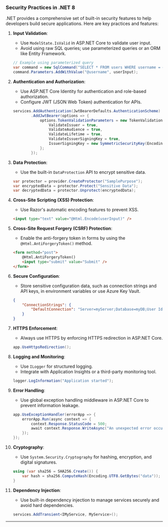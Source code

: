 ### Security Practices in .NET 8

.NET provides a comprehensive set of built-in security features to help developers build secure applications. Here are key practices and features:

1. **Input Validation**:
   - Use `ModelState.IsValid` in ASP.NET Core to validate user input.
   - Avoid using raw SQL queries; use parameterized queries or an ORM like Entity Framework.
   ```csharp
   // Example using parameterized query
   var command = new SqlCommand("SELECT * FROM users WHERE username = @username", connection);
   command.Parameters.AddWithValue("@username", userInput);
   ```

2. **Authentication and Authorization**:
   - Use ASP.NET Core Identity for authentication and role-based authorization.
   - Configure JWT (JSON Web Token) authentication for APIs.
   ```csharp
   services.AddAuthentication(JwtBearerDefaults.AuthenticationScheme)
           .AddJwtBearer(options => {
               options.TokenValidationParameters = new TokenValidationParameters {
                   ValidateIssuer = true,
                   ValidateAudience = true,
                   ValidateLifetime = true,
                   ValidateIssuerSigningKey = true,
                   IssuerSigningKey = new SymmetricSecurityKey(Encoding.UTF8.GetBytes("YourSecretKey"))
               };
           });
   ```

3. **Data Protection**:
   - Use the built-in `DataProtection` API to encrypt sensitive data.
   ```csharp
   var protector = provider.CreateProtector("SamplePurpose");
   var encryptedData = protector.Protect("Sensitive Data");
   var decryptedData = protector.Unprotect(encryptedData);
   ```

4. **Cross-Site Scripting (XSS) Protection**:
   - Use Razor's automatic encoding features to prevent XSS.
   ```html
   <input type="text" value="@Html.Encode(userInput)" />
   ```

5. **Cross-Site Request Forgery (CSRF) Protection**:
   - Enable the anti-forgery token in forms by using the `@Html.AntiForgeryToken()` method.
   ```html
   <form method="post">
       @Html.AntiForgeryToken()
       <input type="submit" value="Submit" />
   </form>
   ```

6. **Secure Configuration**:
   - Store sensitive configuration data, such as connection strings and API keys, in environment variables or use Azure Key Vault.
   ```json
   {
       "ConnectionStrings": {
           "DefaultConnection": "Server=myServer;Database=myDB;User Id=myUser;Password=myPassword;"
       }
   }
   ```

7. **HTTPS Enforcement**:
   - Always use HTTPS by enforcing HTTPS redirection in ASP.NET Core.
   ```csharp
   app.UseHttpsRedirection();
   ```

8. **Logging and Monitoring**:
   - Use `ILogger` for structured logging.
   - Integrate with Application Insights or a third-party monitoring tool.
   ```csharp
   logger.LogInformation("Application started");
   ```

9. **Error Handling**:
   - Use global exception handling middleware in ASP.NET Core to prevent information leakage.
   ```csharp
   app.UseExceptionHandler(errorApp => {
       errorApp.Run(async context => {
           context.Response.StatusCode = 500;
           await context.Response.WriteAsync("An unexpected error occurred.");
       });
   });
   ```

10. **Cryptography**:
    - Use `System.Security.Cryptography` for hashing, encryption, and digital signatures.
    ```csharp
    using (var sha256 = SHA256.Create()) {
        var hash = sha256.ComputeHash(Encoding.UTF8.GetBytes("data"));
    }
    ```

11. **Dependency Injection**:
    - Use built-in dependency injection to manage services securely and avoid hard dependencies.
    ```csharp
    services.AddTransient<IMyService, MyService>();
    ```

---
